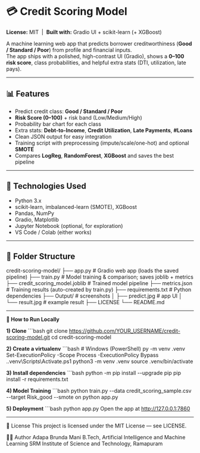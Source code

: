 # 💳 Credit Scoring Model

**License:** MIT &nbsp;|&nbsp; **Built with:** Gradio UI + scikit-learn (+ XGBoost)  

A machine learning web app that predicts borrower creditworthiness (**Good / Standard / Poor**) from profile and financial inputs.  
The app ships with a polished, high-contrast UI (Gradio), shows a **0–100 risk score**, class probabilities, and helpful extra stats (DTI, utilization, late pays).

---

## 📊 Features
- Predict credit class: **Good / Standard / Poor**
- **Risk Score (0–100)** + risk band (Low/Medium/High)
- Probability bar chart for each class
- Extra stats: **Debt-to-Income**, **Credit Utilization**, **Late Payments**, **#Loans**
- Clean JSON output for easy integration
- Training script with preprocessing (impute/scale/one-hot) and optional **SMOTE**
- Compares **LogReg**, **RandomForest**, **XGBoost** and saves the best pipeline

---

## 🧠 Technologies Used
- Python 3.x
- scikit-learn, imbalanced-learn (SMOTE), XGBoost
- Pandas, NumPy
- Gradio, Matplotlib
- Jupyter Notebook (optional, for exploration)
- VS Code / Colab (either works)

---
## 📁 Folder Structure

credit-scoring-model/
├── app.py # Gradio web app (loads the saved pipeline)
├── train.py # Model training & comparison; saves joblib + metrics
├── credit_scoring_model.joblib # Trained model pipeline
├── metrics.json # Training results (auto-created by train.py)
├── requirements.txt # Python dependencies
├── Output/ # screenshots 
│ ├── predict.jpg # app UI
│ └── result.jpg # example result
├── LICENSE
└── README.md

---
 
 **🚀 How to Run Locally**


**1) Clone**
     ```bash
     git clone https://github.com/YOUR_USERNAME/credit-scoring-model.git
     cd credit-scoring-model
  
**2) Create a virtualenv**
     ```bash
     # Windows (PowerShell)
     py -m venv .venv
     Set-ExecutionPolicy -Scope Process -ExecutionPolicy Bypass
     .\.venv\Scripts\Activate.ps1
     python3 -m venv .venv
     source .venv/bin/activate

**3) Install dependencies**
     ```bash
     python -m pip install --upgrade pip
     pip install -r requirements.txt

**4) Model Training**
    ```bash
    python train.py --data credit_scoring_sample.csv --target Risk_good --smote on
    python app.py

**5) Deployment**
     ```bash
     python app.py
     Open the app at http://127.0.0.1:7860

---

📜 License
This project is licensed under the MIT License — see LICENSE.

👨‍💻 Author
Adapa Brunda Mani
B.Tech, Artificial Intelligence and Machine Learning
SRM Institute of Science and Technology, Ramapuram
